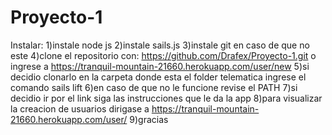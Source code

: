 # Proyecto-1
Instalar: 
1)instale node js
2)instale sails.js
3)instale git en caso de que no este
4)clone el repositorio con: https://github.com/Drafex/Proyecto-1.git o ingrese a https://tranquil-mountain-21660.herokuapp.com/user/new
5)si decidio clonarlo en la carpeta donde esta el folder telematica ingrese el comando sails lift
6)en caso de que no le funcione revise el PATH
7)si decidio ir por el link siga las instrucciones que le da la app
8)para visualizar la creacion de usuarios dirigase a https://tranquil-mountain-21660.herokuapp.com/user/
9)gracias



